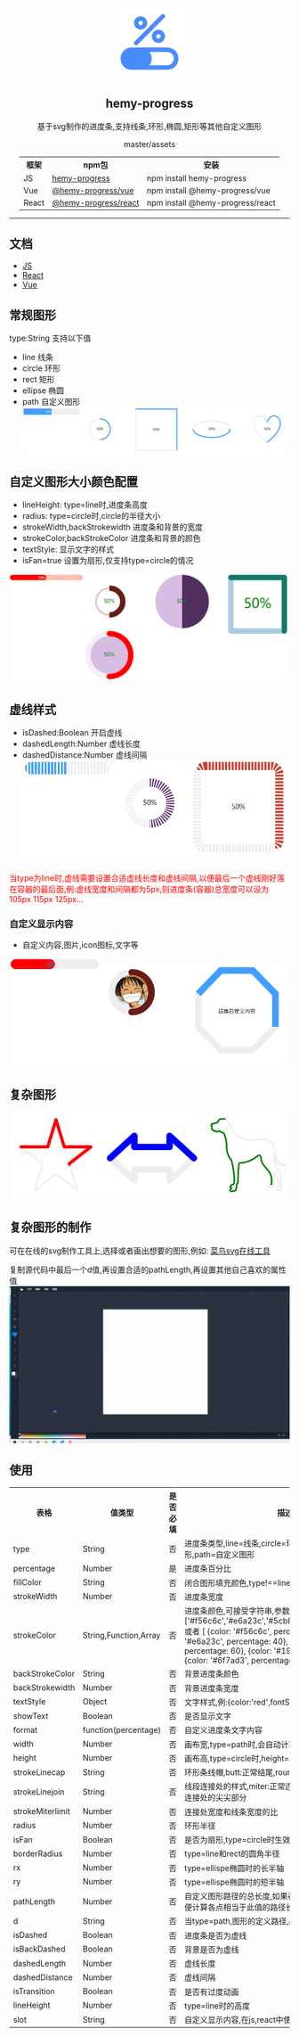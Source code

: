 

<div align="center">
<img src="https://raw.githubusercontent.com/hemyWen/hemy-progress/master/assets/logo.png" /> 
<h2>hemy-progress</h2>
<p>基于svg制作的进度条,支持线条,环形,椭圆,矩形等其他自定义图形</p>
<table style="width:auto;display:table">
    <tr>
        <th>框架</th>
        <th>npm包</th>
        <th>安装</th>
    </tr>
    <tr>
        <td>JS</td>
        <td>
        <a href='https://www.npmjs.com/package/hemy-progress'>
        hemy-progress</a>
        </td>
        <td >npm install hemy-progress</td>
    </tr>
    <tr>
        <td>Vue</td>
        <td><a href='https://www.npmjs.com/package/@hemy-progress/vue'>@hemy-progress/vue</a></td>
        <td>npm install @hemy-progress/vue</td>
    </tr>
     <tr>
        <td>React</td>
   master/assets     <td><a href='https://www.npmjs.com/package/@hemy-progress/react'>@hemy-progress/react</a></td>
        <td>npm install @hemy-progress/react</td>
    </tr>
</table>
</div>

<hr />

## 文档
 - [JS](https://github.com/hemyWen/hemy-progress/tree/master/packages/core)
 - [React](https://github.com/hemyWen/hemy-progress/tree/master/packages/react)
 - [Vue](https://github.com/hemyWen/hemy-progress/tree/master/packages/vue)


## 常规图形
type:String 支持以下值
- line 线条
- circle 环形
- rect 矩形
- ellipse 椭圆
- path 自定义图形
![常规例子](https://raw.githubusercontent.com/hemyWen/hemy-progress/master/assets/1.png)



## 自定义图形大小颜色配置
- lineHeight:  type=line时,进度条高度
- radius:  type=circle时,circle的半径大小
- strokeWidth,backStrokewidth  进度条和背景的宽度
- strokeColor,backStrokeColor  进度条和背景的颜色
- textStyle: 显示文字的样式
- isFan=true  设置为扇形,仅支持type=circle的情况

![自定义颜色配置](https://raw.githubusercontent.com/hemyWen/hemy-progress/master/assets/2.png)

## 虚线样式
- isDashed:Boolean 开启虚线
- dashedLength:Number 虚线长度
- dashedDistance:Number 虚线间隔
![常规例子](https://raw.githubusercontent.com/hemyWen/hemy-progress/master/assets/3.png)

<font color='red'>当type为line时,虚线需要设置合适虚线长度和虚线间隔,以便最后一个虚线刚好落在容器的最后面,例:虚线宽度和间隔都为5px,则进度条(容器)总宽度可以设为105px 115px 125px...
</font> 

### 自定义显示内容
- 自定义内容,图片,icon图标,文字等

![自定义显示内容](https://raw.githubusercontent.com/hemyWen/hemy-progress/master/assets/4.png)

## 复杂图形
![复杂例子](https://raw.githubusercontent.com/hemyWen/hemy-progress/master/assets/5.png)

## 复杂图形的制作
可在在线的svg制作工具上,选择或者画出想要的图形,例如: [菜鸟svg在线工具](https://c.runoob.com/more/svgeditor/)

复制源代码中最后一个d值,再设置合适的pathLength,再设置其他自己喜欢的属性值
![复杂图形制作](https://raw.githubusercontent.com/hemyWen/hemy-progress/master/assets/6.gif)

## 使用
<table>
  <tr>
    <th>表格</th>
    <th>值类型</th>
    <th>是否必填</th>
    <th>描述</th>
    <th>默认值</th>
  </tr>
  <tr>
    <td>type</td>
    <td>String</td>
    <td>否</td>
    <td>进度条类型,line=线条,circle=环形,ellipse=椭圆,rect=矩形,path=自定义图形</td>
    <td>line</td>
  </tr>
  <tr>
    <td>percentage</td>
    <td>Number</td>
    <td>是</td>
    <td>进度条百分比</td>
    <td>100</td>
  </tr>
    <tr>
    <td>fillColor</td>
    <td>String</td>
    <td>否</td>
    <td>闭合图形填充颜色,type!==line生效</td>
    <td>none</td>
  </tr>
   <tr>
    <td>strokeWidth</td>
    <td>Number</td>
    <td>否</td>
    <td>进度条宽度</td>
    <td>10</td>
  </tr>
   <tr>
    <td>strokeColor</td>
    <td>String,Function,Array</td>
    <td>否</td>
    <td>进度条颜色,可接受字符串,参数为percentage的函数,数组,
        ['#f56c6c','#e6a23c','#5cb87a','#1989fa','#6f7ad3']
        或者
        [
          {color: '#f56c6c', percentage: 20},
          {color: '#e6a23c', percentage: 40},
          {color: '#5cb87a', percentage: 60},
          {color: '#1989fa', percentage: 80},
          {color: '#6f7ad3', percentage: 100}
        ]
    </td>
    <td>#409eff</td>
  </tr>
  <tr>
    <td>backStrokeColor</td>
    <td>String</td>
    <td>否</td>
    <td>背景进度条颜色</td>
    <td>#eee</td>
  </tr>
    <tr>
    <td>backStrokewidth</td>
    <td>Number</td>
    <td>否</td>
    <td>背景进度条宽度</td>
    <td>5</td>
  </tr>
   <tr>
    <td>textStyle</td>
    <td>Object</td>
    <td>否</td>
    <td>文字样式,例:{color:'red',fontSize:'25px'}</td>
    <td>{}</td>
  </tr>
  <tr>
    <td>showText</td>
    <td>Boolean</td>
    <td>否</td>
    <td>是否显示文字</td>
    <td>true</td>
  </tr>
   <tr>
    <td>format</td>
    <td>function(percentage)</td>
    <td>否</td>
    <td>自定义进度条文字内容</td>
    <td></td>
  </tr>
  <tr>
    <td>width</td>
    <td>Number</td>
    <td>否</td>
    <td>画布宽,type=path时,会自动计算画布宽高</td>
    <td>200</td>
  </tr>
  <tr>
    <td>height</td>
    <td>Number</td>
    <td>否</td>
    <td>画布高,type=circle时,height=width</td>
    <td>200</td>
  </tr>
  <tr>
    <td>strokeLinecap</td>
    <td>String</td>
    <td>否</td>
    <td>环形条线帽,butt:正常结尾,round:圆润,square:两端为方形</td>
    <td>round</td>
  </tr>
   <tr>
    <td>strokeLinejoin</td>
    <td>String</td>
    <td>否</td>
    <td>线段连接处的样式,miter:正常连接,round:圆润,bevel:切除连接处的尖尖部分</td>
    <td>miter</td>
  </tr>
    <tr>
    <td>strokeMiterlimit</td>
    <td>Number</td>
    <td>否</td>
    <td>连接处宽度和线条宽度的比</td>
    <td>4</td>
  </tr>
  <tr>
    <td>radius</td>
    <td>Number</td>
    <td>否</td>
    <td>环形半径</td>
    <td>50</td>
  </tr>
  <tr>
    <td>isFan</td>
    <td>Boolean</td>
    <td>否</td>
    <td>是否为扇形,type=circle时生效</td>
    <td>false</td>
  </tr>
  <tr>
    <td>borderRadius</td>
    <td>Number</td>
    <td>否</td>
    <td>type=line和rect的圆角半径</td>
    <td>0</td>
  </tr>
  <tr>
    <td>rx</td>
    <td>Number</td>
    <td>否</td>
    <td>type=ellispe椭圆时的长半轴</td>
    <td>100</td>
  </tr>
  <tr>
    <td>ry</td>
    <td>Number</td>
    <td>否</td>
    <td>type=ellispe椭圆时的短半轴</td>
    <td>50</td>
  </tr>
  <tr>
    <td>pathLength</td>
    <td>Number</td>
    <td>否</td>
    <td>自定义图形路径的总长度,如果存在，路径将进行缩放，以便计算各点相当于此值的路径长度</td>
    <td>1000</td>
  </tr>
   <tr>
    <td>d</td>
    <td>String</td>
    <td>否</td>
    <td>当type=path,图形的定义路径,必填</td>
    <td></td>
  </tr>
    <tr>
    <td>isDashed</td>
    <td>Boolean</td>
    <td>否</td>
    <td>进度条是否为虚线</td>
    <td>false</td>
  </tr>
    <tr>
    <td>isBackDashed</td>
    <td>Boolean</td>
    <td>否</td>
    <td>背景是否为虚线</td>
    <td>true</td>
  </tr>
     <tr>
    <td>dashedLength</td>
    <td>Number</td>
    <td>否</td>
    <td>虚线长度</td>
    <td>5</td>
  </tr>
  <tr>
    <td>dashedDistance</td>
    <td>Number</td>
    <td>否</td>
    <td>虚线间隔</td>
    <td>5</td>
  </tr>
  <tr>
    <td>isTransition</td>
    <td>Boolean</td>
    <td>否</td>
    <td>是否有过度动画</td>
    <td>true</td>
  </tr>
  <tr>
    <td>lineHeight</td>
    <td>Number</td>
    <td>否</td>
    <td>type=line时的高度</td>
    <td>30</td>
  </tr>
  <tr>
    <td>slot</td>
    <td>String</td>
    <td>否</td>
    <td>自定义显示内容,在js,react中使用生效</td>
    <td></td>
  </tr>
</table>